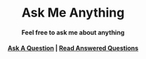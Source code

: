 <h1 align="center">Ask Me Anything</h1>

<h4 align="center">Feel free to ask me about anything</h4>

<div align="center">
  <h4>
    <a href="https://github.com/dominicegginton/ama/discussions/new">Ask A Question</a> |
    <a href="https://github.com/dominicegginton/ama/discussions">Read Answered Questions</a>
  </h4>
</div>
